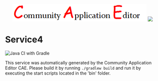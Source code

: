 <p align="center">
  <img src="https://github.com/PhilCAEOrg2/microservice-302/blob/master/img/logo.png" />
  <img src="https://raw.githubusercontent.com/rwth-acis/las2peer/master/img/logo/bitmap/las2peer-logo-128x128.png" />
</p>

Service4
===================
![Java CI with Gradle](https://github.com/PhilCAEOrg2/microservice-302/workflows/Java%20CI%20with%20Gradle/badge.svg?branch=master)

This service was automatically generated by the Community Application Editor CAE. Please build it by running `./gradlew build` and run it by executing the start scripts located in the 'bin' folder.
